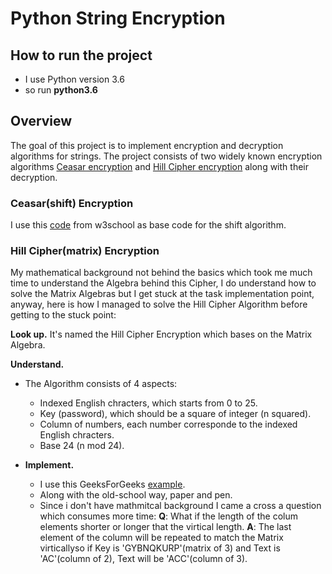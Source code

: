 # Python String Encryption

## How to run the project
* I use Python version 3.6
* so run **python3.6**

## Overview
The goal of this project is to implement encryption and decryption algorithms for strings. The project consists of two widely known encryption algorithms [Ceasar encryption](https://www.geeksforgeeks.org/caesar-cipher-in-cryptography/) and [Hill Cipher encryption](https://www.geeksforgeeks.org/hill-cipher/) along with their decryption.

### Ceasar(shift) Encryption
I use this [code](https://www.w3resource.com/python-exercises/string/python-data-type-string-exercise-25.php) from w3school as base code for the shift algorithm.

### Hill Cipher(matrix) Encryption

My mathematical background not behind the basics which took me much time to understand the Algebra behind this Cipher, I do understand how to solve the Matrix Algebras but I get stuck at the task implementation point, anyway, here is how I managed to solve the Hill Cipher Algorithm before getting to the stuck point:

**Look up.**
It's named the Hill Cipher Encryption which bases on the Matrix Algebra.
  
**Understand.**
* The Algorithm consists of 4 aspects:
  * Indexed English chracters, which starts from 0 to 25.
  * Key (password), which should be a square of integer (n squared).
  * Column of numbers, each number corresponde to the indexed English chracters.
  * Base 24 (n mod 24).
    
* **Implement.**
  * I use this GeeksForGeeks [example](https://www.geeksforgeeks.org/hill-cipher/).
  * Along with the old-school way, paper and pen.
  * Since i don't have mathmitcal background I came a cross a question which consumes more time:
    **Q**: What if the length of the colum elements shorter or longer that the virtical length.
    **A**: The last element of the column will be repeated to match the Matrix virticallyso if Key is 'GYBNQKURP'(matrix of 3) and Text is 'AC'(column of 2), Text will be 'ACC'(column of 3).
